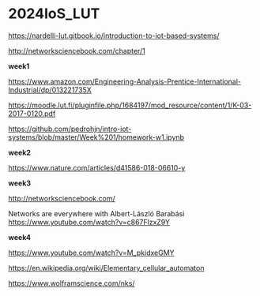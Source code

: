 # 2024IoS_LUT

https://nardelli-lut.gitbook.io/introduction-to-iot-based-systems/

http://networksciencebook.com/chapter/1

**week1**

https://www.amazon.com/Engineering-Analysis-Prentice-International-Industrial/dp/013221735X

https://moodle.lut.fi/pluginfile.php/1684197/mod_resource/content/1/K-03-2017-0120.pdf

https://github.com/pedrohjn/intro-iot-systems/blob/master/Week%201/homework-w1.ipynb


**week2**

https://www.nature.com/articles/d41586-018-06610-y



**week3**

http://networksciencebook.com/

Networks are everywhere with Albert-László Barabási   
https://www.youtube.com/watch?v=c867FlzxZ9Y






**week4**  

https://www.youtube.com/watch?v=M_pkidxeGMY

https://en.wikipedia.org/wiki/Elementary_cellular_automaton

https://www.wolframscience.com/nks/

